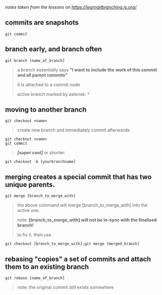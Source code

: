 *notes taken from the lessons on https://learngitbranching.js.org/*
## commits are snapshots
	git commit
## branch early, and branch often
    git branch [name_of_branch]
> a branch essentially says **"I want to include the work of this commit and all parent commits"**  
>
> it is attached to a commit node  
>
> active branch marked by asterisk: *
## moving to another branch
    git checkout <name>

> create new branch and immediately commit afterwards:

    git checkout <name>
    git commit
> ***[super cool]*** or shorter:

    git checkout -b [yourbranchname]
## merging creates a special commit that has two unique parents.
    git merge [branch_to_merge_with]

> the above command will merge [branch_to_merge_with] into the active one.  
>
> note: **[branch_to_merge_with] will not be in-sync with the finalised branch!**  
>
> to fix it, then use

    git checkout [branch_to_merge_with];git merge [merged_branch]
## rebasing "copies" a set of commits and attach them to an existing branch

    git rebase [name_of_branch]

> note: the original commit still exists somewhere
